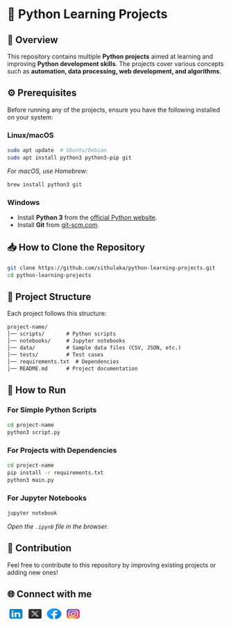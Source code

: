 # **🐍 Python Learning Projects**

## 🔹 Overview  
This repository contains multiple **Python projects** aimed at learning and improving **Python development skills**. The projects cover various concepts such as **automation, data processing, web development, and algorithms**.  

## ⚙️ Prerequisites  
Before running any of the projects, ensure you have the following installed on your system:  

### **Linux/macOS**  
```sh
sudo apt update  # Ubuntu/Debian
sudo apt install python3 python3-pip git
```
_For macOS, use Homebrew:_  
```sh
brew install python3 git
```

### **Windows**  
- Install **Python 3** from the [official Python website](https://www.python.org/downloads/).  
- Install **Git** from [git-scm.com](https://git-scm.com/downloads).  

## 📥 How to Clone the Repository  
```sh
git clone https://github.com/sithulaka/python-learning-projects.git
cd python-learning-projects
```

## 📂 Project Structure  
Each project follows this structure:  
```
project-name/
│── scripts/       # Python scripts  
│── notebooks/     # Jupyter notebooks  
│── data/          # Sample data files (CSV, JSON, etc.)  
│── tests/         # Test cases  
│── requirements.txt  # Dependencies  
│── README.md      # Project documentation  
```

## 🚀 How to Run  

### **For Simple Python Scripts**  
```sh
cd project-name
python3 script.py
```

### **For Projects with Dependencies**  
```sh
cd project-name
pip install -r requirements.txt
python3 main.py
```

### **For Jupyter Notebooks**  
```sh
jupyter notebook
```
_Open the `.ipynb` file in the browser._

## 🤝 Contribution  
Feel free to contribute to this repository by improving existing projects or adding new ones!  

## 🌐 Connect with me  
<p align="left">
<a href="https://linkedin.com/in/sithulaka" target="blank"><img align="center" src="https://github.com/sithulaka/sithulaka/blob/main/image/icon/linked-in-alt.svg" alt="sithulaka" height="30" width="40" /></a>
<a href="https://twitter.com/sithulaka" target="blank"><img align="center" src="https://github.com/sithulaka/sithulaka/blob/main/image/icon/twitter.svg" alt="sithulaka" height="30" width="40" /></a>
<a href="https://fb.com/senithu.sithulaka.7" target="blank"><img align="center" src="https://github.com/sithulaka/sithulaka/blob/main/image/icon/facebook.svg" alt="sithulaka" height="30" width="40" /></a>
<a href="https://instagram.com/_sithulaka_" target="blank"><img align="center" src="https://github.com/sithulaka/sithulaka/blob/main/image/icon/instagram.svg" alt="sithulaka" height="30" width="40" /></a>
</p>
